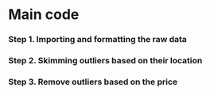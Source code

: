 # Main code

### Step 1. Importing and formatting the raw data
### Step 2. Skimming outliers based on their location
### Step 3. Remove outliers based on the price
